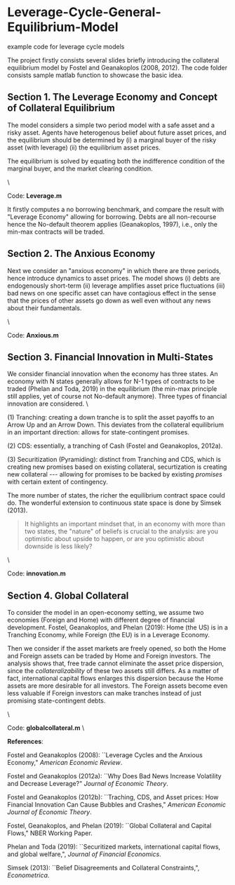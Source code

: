 # Leverage-Cycle-General-Equilibrium-Model
example code for leverage cycle models

The project firstly consists several slides briefly introducing the collateral equilibrium model by Fostel and Geanakoplos (2008, 2012). The code folder consists sample matlab function to showcase the basic idea.

## Section 1. The Leverage Economy and Concept of Collateral Equilibrium

The model considers a simple two period model with a safe asset and a risky asset. Agents have heterogenous belief about future asset prices, and the equilibrium should be determined by (i) a marginal buyer of the risky asset (with leverage) (ii) the equilibrium asset prices.

The equilibrium is solved by equating both the indifference condition of the marginal buyer, and the market clearing condition.

\

Code: **Leverage.m** 

It firstly computes a no borrowing benchmark, and compare the result with "Leverage Economy" allowing for borrowing. Debts are all non-recourse hence the No-default theorem applies (Geanakoplos, 1997), i.e., only the min-max contracts will be traded.


## Section 2. The Anxious Economy

Next we consider an "anxious economy" in which there are three periods, hence introduce dynamics to asset prices. The model shows (i) debts are endogenously short-term (ii) leverage amplifies asset price fluctuations (iii) bad news on one specific asset can have contagious effect in the sense that the prices of other assets go down as well even without any news about their fundamentals.

\

Code: **Anxious.m**


## Section 3. Financial Innovation in Multi-States

We consider financial innovation when the economy has three states. An economy with N states generally allows for N-1 types of contracts to be traded (Phelan and Toda, 2019) in the equilibrium (the min-max principle still applies, yet of course not No-default anymore). Three types of financial innovation are considered.
\

(1) Tranching: creating a down tranche is to split the asset payoffs to an Arrow Up and an Arrow Down. This deviates from the collateral equilibrium in an important direction: allows for state-contingent promises.

(2) CDS: essentially, a tranching of Cash (Fostel and Geanakoplos, 2012a).

(3) Securitization (Pyramiding): distinct from Tranching and CDS, which is creating new promises based on existing collateral, securtization is creating new collateral --- allowing for promises to be backed by existing _promises_ with certain extent of contingency.

The more number of states, the richer the equilibrium contract space could do. The wonderful extension to continuous state space is done by Simsek (2013).
> It highlights an important mindset that, in an economy with more than two states, the "nature" of beliefs is crucial to the analysis: are you optimistic about upside to happen, or are you optimistic about downside is less likely?


\

Code: **innovation.m**


## Section 4. Global Collateral

To consider the model in an open-economy setting, we assume two economies (Foreign and Home) with different degree of financial development. Fostel, Geanakoplos, and Phelan (2019): Home (the US) is in a Tranching Economy, while Foreign (the EU) is in a Leverage Economy.

Then we consider if the asset markets are freely opened, so both the Home and Foreign assets can be traded by Home and Foreign investors. The analysis shows that, free trade cannot eliminate the asset price dispersion, since the _collateralizability_ of these two assets still differs. As a matter of fact, international capital flows enlarges this dispersion because the Home assets are more desirable for all investors. The Foreign assets become even less valuable if Foreign investors can make tranches instead of just promising state-contingent debts.

\

Code: **globalcollateral.m**
\

**References**:

Fostel and Geanakoplos (2008): ``Leverage Cycles and the Anxious Economy," _American Economic Review_.

Fostel and Geanakoplos (2012a): ``Why Does Bad News Increase Volatility and Decrease Leverage?" _Journal of Economic Theory_.

Fostel and Geanakoplos (2012b): ``Traching, CDS, and Asset prices: How Financial Innovation Can Cause Bubbles and Crashes," _American Economic Journal of Economic Theory_.

Fostel, Geanakoplos, and Phelan (2019): ``Global Collateral and Capital Flows," NBER Working Paper.

Phelan and Toda (2019): ``Securitized markets, international capital flows, and global welfare,", _Journal of Financial Economics_.

Simsek (2013): ``Belief Disagreements and Collateral Constraints,", _Econometrica_.

